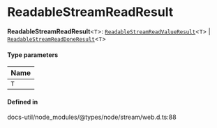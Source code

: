 # ReadableStreamReadResult

 **ReadableStreamReadResult**<`T`\>: [`ReadableStreamReadValueResult`](../interfaces/ReadableStreamReadValueResult.md)<`T`\> \| [`ReadableStreamReadDoneResult`](../interfaces/ReadableStreamReadDoneResult.md)<`T`\>

#### Type parameters

| Name |
| :------ |
| `T` | `object` |

#### Defined in

docs-util/node_modules/@types/node/stream/web.d.ts:88

